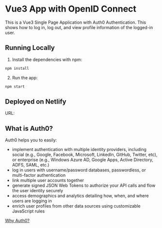 # Vue3 App with OpenID Connect

This is a Vue3 Single Page Application with Auth0 Authentication. This shows how to log in, log out, and view profile information of the logged-in user.

## Running Locally

1. Install the dependencies with npm:

```bash
npm install
```

2. Run the app:

```bash
npm start
```

## Deployed on Netlify

URL:

## What is Auth0?

Auth0 helps you to easily:

- implement authentication with multiple identity providers, including social (e.g., Google, Facebook, Microsoft, LinkedIn, GitHub, Twitter, etc), or enterprise (e.g., Windows Azure AD, Google Apps, Active Directory, ADFS, SAML, etc.)
- log in users with username/password databases, passwordless, or multi-factor authentication
- link multiple user accounts together
- generate signed JSON Web Tokens to authorize your API calls and flow the user identity securely
- access demographics and analytics detailing how, when, and where users are logging in
- enrich user profiles from other data sources using customizable JavaScript rules

[Why Auth0?](https://auth0.com/why-auth0)
